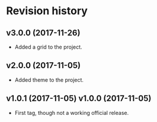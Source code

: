 Revision history
=======================================

v3.0.0 (2017-11-26)
---------------------------------------

* Added a grid to the project.

v2.0.0 (2017-11-05)
---------------------------------------

* Added theme to the project.

v1.0.1 (2017-11-05)
v1.0.0 (2017-11-05)
---------------------------------------

* First tag, though not a working official release.
